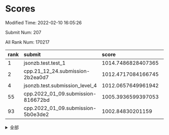 # Scores

Modified Time: 2022-02-10 16:05:26

Submit Num: 207

All Rank Num: 170217

| rank |               submit               |       score        |       sigma        | pk_num |
| :--- | :--------------------------------- | :----------------- | :----------------- | :----- |
| 1    | jsonzb.test.test_1                 | 1014.7486828407365 | 0.8825320284630866 | 3289   |
| 2    | cpp.21_12_24.submission-2b2ea0d7   | 1012.4717084166745 | 0.8126507245401831 | 3289   |
| 4    | jsonzb.test.submission_level_4     | 1012.0657649961942 | 0.7965222466435392 | 3290   |
| 55   | cpp.2022_01_09.submission-816672bd | 1005.3936599397053 | 0.7193136252076828 | 3289   |
| 93   | cpp.2022_01_09.submission-5b0e3de2 | 1002.84830201159   | 0.7184830746663419 | 3290   |


<details>
<summary>全部</summary>

| rank |                 submit                 |       score        |       sigma        | pk_num |
| :--- | :------------------------------------- | :----------------- | :----------------- | :----- |
| 1    | jsonzb.test.test_1                     | 1014.7486828407365 | 0.8825320284630866 | 3289   |
| 2    | cpp.21_12_24.submission-2b2ea0d7       | 1012.4717084166745 | 0.8126507245401831 | 3289   |
| 3    | gobigger.level_3.submission_level_3_34 | 1012.1928667890269 | 0.7675613756526236 | 3289   |
| 4    | jsonzb.test.submission_level_4         | 1012.0657649961942 | 0.7965222466435392 | 3290   |
| 5    | gobigger.level_3.submission_level_3_42 | 1012.0511643456673 | 0.7879408670919473 | 3291   |
| 6    | gobigger.level_3.submission_level_3_31 | 1011.8208523687707 | 0.8041450285958526 | 3291   |
| 7    | gobigger.level_3.submission_level_3_10 | 1011.6939966500248 | 0.787486137030665  | 3290   |
| 8    | gobigger.level_3.submission_level_3_12 | 1011.4172773624156 | 0.7791675531526258 | 3287   |
| 9    | gobigger.level_3.submission_level_3_8  | 1011.3881030387744 | 0.7666134137340617 | 3292   |
| 10   | gobigger.level_3.submission_level_3_46 | 1011.1001567386842 | 0.7676384419648766 | 3289   |
| 11   | gobigger.level_3.submission_level_3_7  | 1011.0083202868473 | 0.7560903829378591 | 3288   |
| 12   | gobigger.level_3.submission_level_3_36 | 1010.8531434611998 | 0.7823752124196358 | 3293   |
| 13   | gobigger.level_3.submission_level_3_28 | 1010.8261938372647 | 0.7600821449378201 | 3290   |
| 14   | gobigger.level_3.submission_level_3_43 | 1010.8197395485777 | 0.7458722395721319 | 3290   |
| 15   | gobigger.level_3.submission_level_3_48 | 1010.7962937698418 | 0.770393832991025  | 3290   |
| 16   | gobigger.level_3.submission_level_3_4  | 1010.6232364337368 | 0.757697509250155  | 3292   |
| 17   | gobigger.level_3.submission_level_3_1  | 1010.5803552569253 | 0.7533869461810464 | 3288   |
| 18   | gobigger.level_3.submission_level_3_47 | 1010.5591328115712 | 0.7699452114088496 | 3290   |
| 19   | gobigger.level_3.submission_level_3_25 | 1010.4468720027944 | 0.7550844581133755 | 3284   |
| 20   | gobigger.level_3.submission_level_3_39 | 1010.4301204605603 | 0.7449007438461844 | 3292   |
| 21   | gobigger.level_3.submission_level_3_23 | 1010.2230131609545 | 0.7761026124895859 | 3290   |
| 22   | gobigger.level_3.submission_level_3_22 | 1010.2228163552938 | 0.7625769782652678 | 3283   |
| 23   | gobigger.level_3.submission_level_3_38 | 1010.2171032978466 | 0.7584190334399682 | 3291   |
| 24   | gobigger.level_3.submission_level_3_6  | 1010.1983764765292 | 0.74853316292515   | 3290   |
| 25   | gobigger.level_3.submission_level_3_17 | 1010.1366382707674 | 0.7531434408307228 | 3288   |
| 26   | gobigger.level_3.submission_level_3_40 | 1010.0180113677907 | 0.7630838201139791 | 3286   |
| 27   | gobigger.level_3.submission_level_3_9  | 1010.0135187013327 | 0.7710081715146817 | 3287   |
| 28   | gobigger.level_3.submission_level_3_45 | 1009.955431685927  | 0.7495686289553619 | 3296   |
| 29   | gobigger.level_3.submission_level_3_19 | 1009.9391774657513 | 0.7803444211106505 | 3294   |
| 30   | gobigger.level_3.submission_level_3_18 | 1009.8390939774374 | 0.7597538384757819 | 3291   |
| 31   | gobigger.level_3.submission_level_3_20 | 1009.823610440833  | 0.7676698413080209 | 3284   |
| 32   | gobigger.level_3.submission_level_3_41 | 1009.7519171585703 | 0.7620732354383047 | 3291   |
| 33   | gobigger.level_3.submission_level_3_27 | 1009.7487181231448 | 0.7365348637767746 | 3290   |
| 34   | gobigger.level_3.submission_level_3_0  | 1009.7388450040033 | 0.7470306617338216 | 3290   |
| 35   | gobigger.level_3.submission_level_3_11 | 1009.6437955890913 | 0.7361705226759196 | 3289   |
| 36   | gobigger.level_3.submission_level_3_26 | 1009.6264030876541 | 0.7614380170642323 | 3290   |
| 37   | gobigger.level_3.submission_level_3_5  | 1009.5785412699876 | 0.7546691953165329 | 3288   |
| 38   | gobigger.level_3.submission_level_3_35 | 1009.5719375874597 | 0.7355986761695905 | 3290   |
| 39   | gobigger.level_3.submission_level_3_13 | 1009.4842304695895 | 0.7627265507451801 | 3291   |
| 40   | gobigger.level_3.submission_level_3_49 | 1009.3194342360513 | 0.7555210191075913 | 3286   |
| 41   | gobigger.level_3.submission_level_3_29 | 1009.2918922957623 | 0.735514685003281  | 3288   |
| 42   | gobigger.level_3.submission_level_3_3  | 1009.2467107881474 | 0.7745234112896053 | 3288   |
| 43   | gobigger.level_3.submission_level_3_30 | 1009.1998700579298 | 0.7446238965318877 | 3292   |
| 44   | gobigger.level_3.submission_level_3_16 | 1009.171056135528  | 0.7354801374380147 | 3288   |
| 45   | gobigger.level_3.submission_level_3_21 | 1009.0131663474708 | 0.7299274911429015 | 3289   |
| 46   | gobigger.level_3.submission_level_3_15 | 1008.9825427018562 | 0.7658435086743145 | 3286   |
| 47   | gobigger.level_3.submission_level_3_44 | 1008.9796728550523 | 0.746752832904115  | 3292   |
| 48   | gobigger.level_3.submission_level_3_24 | 1008.7970812202007 | 0.7383684363453226 | 3292   |
| 49   | gobigger.level_3.submission_level_3_2  | 1008.3878027824956 | 0.7381250387558573 | 3289   |
| 50   | gobigger.level_3.submission_level_3_14 | 1008.3446922600248 | 0.7425522149135487 | 3291   |
| 51   | gobigger.level_3.submission_level_3_37 | 1008.037955111582  | 0.7558701769281625 | 3289   |
| 52   | gobigger.level_3.submission_level_3_32 | 1007.881409538598  | 0.7556529810187472 | 3289   |
| 53   | gobigger.level_3.submission_level_3_33 | 1007.5830190461038 | 0.7427211506705234 | 3290   |
| 54   | gobigger.level_1.submission_level_1_21 | 1005.4693792393358 | 0.7358258405990405 | 3291   |
| 55   | cpp.2022_01_09.submission-816672bd     | 1005.3936599397053 | 0.7193136252076828 | 3289   |
| 56   | gobigger.level_1.submission_level_1_31 | 1004.7488237481768 | 0.7335239557981363 | 3288   |
| 57   | gobigger.level_1.submission_level_1_6  | 1004.73064795314   | 0.7099015802241673 | 3289   |
| 58   | gobigger.level_1.submission_level_1_20 | 1004.4720523651529 | 0.7130869431403989 | 3292   |
| 59   | gobigger.level_1.submission_level_1_1  | 1004.3544558585623 | 0.7245731635343587 | 3292   |
| 60   | gobigger.level_1.submission_level_1_11 | 1004.3155738402305 | 0.7114426572449656 | 3286   |
| 61   | gobigger.level_1.submission_level_1_48 | 1004.1246792153444 | 0.7197322840810174 | 3287   |
| 62   | gobigger.level_1.submission_level_1_4  | 1004.0446620166805 | 0.7227431437716672 | 3290   |
| 63   | gobigger.level_1.submission_level_1_10 | 1004.0429816701302 | 0.7262887115051273 | 3293   |
| 64   | gobigger.level_1.submission_level_1_33 | 1004.021455996629  | 0.7078763374340769 | 3291   |
| 65   | gobigger.level_1.submission_level_1_34 | 1003.8762100633339 | 0.7376006552394219 | 3290   |
| 66   | gobigger.level_1.submission_level_1_41 | 1003.8071518444708 | 0.7204995895709085 | 3292   |
| 67   | gobigger.level_1.submission_level_1_44 | 1003.6943352725102 | 0.7186751425767411 | 3289   |
| 68   | gobigger.level_1.submission_level_1_0  | 1003.6259133566881 | 0.7157316597924438 | 3290   |
| 69   | gobigger.level_1.submission_level_1_13 | 1003.5911124081787 | 0.7034575254753026 | 3287   |
| 70   | gobigger.level_1.submission_level_1_19 | 1003.5706436689682 | 0.709154766031729  | 3282   |
| 71   | gobigger.level_1.submission_level_1_28 | 1003.5611903968464 | 0.7274743054236413 | 3289   |
| 72   | gobigger.level_1.submission_level_1_16 | 1003.5521858906038 | 0.7143117230335472 | 3293   |
| 73   | gobigger.level_1.submission_level_1_49 | 1003.5048120102908 | 0.7245233700281792 | 3287   |
| 74   | gobigger.level_1.submission_level_1_32 | 1003.4880504774849 | 0.7114594742080327 | 3289   |
| 75   | gobigger.level_1.submission_level_1_35 | 1003.4681996425672 | 0.7151634198104966 | 3290   |
| 76   | gobigger.level_1.submission_level_1_5  | 1003.4654286936981 | 0.7300840557422454 | 3286   |
| 77   | gobigger.level_1.submission_level_1_37 | 1003.4307761792637 | 0.7134314163820439 | 3289   |
| 78   | gobigger.level_1.submission_level_1_30 | 1003.4065726337495 | 0.7239817802902829 | 3286   |
| 79   | gobigger.level_1.submission_level_1_29 | 1003.3840172711083 | 0.7101555671685629 | 3289   |
| 80   | gobigger.level_1.submission_level_1_15 | 1003.338833571154  | 0.7192234434326037 | 3284   |
| 81   | gobigger.level_1.submission_level_1_17 | 1003.3348695022431 | 0.7190546527740315 | 3287   |
| 82   | gobigger.level_1.submission_level_1_43 | 1003.2794586252661 | 0.7084294151053013 | 3291   |
| 83   | gobigger.level_1.submission_level_1_22 | 1003.2745453240833 | 0.7083626080562    | 3289   |
| 84   | gobigger.level_1.submission_level_1_18 | 1003.2178736989895 | 0.7146109568989006 | 3284   |
| 85   | gobigger.level_1.submission_level_1_23 | 1003.1983914722823 | 0.7204377243612596 | 3292   |
| 86   | gobigger.level_1.submission_level_1_14 | 1003.1627327795393 | 0.7098885397369031 | 3292   |
| 87   | gobigger.level_1.submission_level_1_7  | 1003.1081436924417 | 0.7125110484112228 | 3288   |
| 88   | gobigger.level_1.submission_level_1_36 | 1003.0686819280273 | 0.6977984671435439 | 3289   |
| 89   | gobigger.level_1.submission_level_1_27 | 1003.0135603417486 | 0.7270966785459687 | 3287   |
| 90   | gobigger.level_1.submission_level_1_26 | 1003.0052864825198 | 0.7139149810908204 | 3292   |
| 91   | gobigger.level_1.submission_level_1_8  | 1002.9852547994242 | 0.7207078406560145 | 3294   |
| 92   | gobigger.level_1.submission_level_1_9  | 1002.9780628319935 | 0.7249792113743423 | 3289   |
| 93   | cpp.2022_01_09.submission-5b0e3de2     | 1002.84830201159   | 0.7184830746663419 | 3290   |
| 94   | gobigger.level_1.submission_level_1_42 | 1002.7246813853096 | 0.7164534503584068 | 3292   |
| 95   | gobigger.level_1.submission_level_1_12 | 1002.7244267977576 | 0.7324136952710919 | 3290   |
| 96   | gobigger.level_1.submission_level_1_25 | 1002.7228133671933 | 0.7147829808581182 | 3286   |
| 97   | gobigger.level_1.submission_level_1_3  | 1002.4737433914042 | 0.7159142932766668 | 3292   |
| 98   | gobigger.level_1.submission_level_1_46 | 1002.4557200759999 | 0.7127695079131087 | 3290   |
| 99   | gobigger.level_1.submission_level_1_40 | 1002.4291104104464 | 0.7193367326335215 | 3284   |
| 100  | gobigger.level_1.submission_level_1_47 | 1002.3906327833109 | 0.7185693338908806 | 3289   |
| 101  | gobigger.level_1.submission_level_1_39 | 1002.2127528264144 | 0.7118070074517824 | 3287   |
| 102  | gobigger.level_1.submission_level_1_45 | 1001.9407285241134 | 0.7133352511918581 | 3290   |
| 103  | gobigger.level_1.submission_level_1_24 | 1001.914987985086  | 0.720553971161081  | 3289   |
| 104  | gobigger.level_1.submission_level_1_2  | 1001.4030741603133 | 0.7112545072596138 | 3291   |
| 105  | gobigger.level_1.submission_level_1_38 | 1001.3358492808928 | 0.7110762701019246 | 3283   |
| 106  | gobigger.random.submission_random_14   | 997.4175132628795  | 0.7111065169769957 | 3287   |
| 107  | gobigger.random.submission_random_16   | 997.2988026827815  | 0.708204214079223  | 3286   |
| 108  | gobigger.random.submission_random_17   | 997.1157209650261  | 0.6998738532606019 | 3290   |
| 109  | gobigger.random.submission_random_28   | 997.0705633580383  | 0.6989288813224043 | 3291   |
| 110  | gobigger.random.submission_random_29   | 996.9428588352346  | 0.7090251777049678 | 3289   |
| 111  | gobigger.random.submission_random_37   | 996.7061579280626  | 0.7106466072295229 | 3288   |
| 112  | gobigger.random.submission_random_1    | 996.683137717554   | 0.7067446676992543 | 3288   |
| 113  | gobigger.random.submission_random_7    | 996.5045553203134  | 0.7057865668643487 | 3290   |
| 114  | gobigger.random.submission_random_26   | 996.4727573963224  | 0.7065840653961195 | 3287   |
| 115  | gobigger.random.submission_random_38   | 996.3821447852338  | 0.7088603014449152 | 3293   |
| 116  | gobigger.random.submission_random_2    | 996.2759544148511  | 0.7125543568122039 | 3296   |
| 117  | gobigger.random.submission_random_24   | 996.1924981143901  | 0.7111575834583005 | 3288   |
| 118  | gobigger.random.submission_random_48   | 996.1398032253697  | 0.7195583135125391 | 3292   |
| 119  | gobigger.random.submission_random_40   | 996.1118034843272  | 0.705996190909792  | 3285   |
| 120  | gobigger.random.submission_random_0    | 996.0845339201309  | 0.7139977219675194 | 3290   |
| 121  | gobigger.random.submission_random_20   | 995.9747548886166  | 0.7084713639929934 | 3285   |
| 122  | gobigger.random.submission_random_6    | 995.9131275286214  | 0.7077631382877573 | 3286   |
| 123  | gobigger.random.submission_random_25   | 995.9036150556482  | 0.7210317083773069 | 3290   |
| 124  | gobigger.random.submission_random_36   | 995.8821697392941  | 0.7154297199020501 | 3286   |
| 125  | gobigger.random.submission_random_46   | 995.8554991585011  | 0.7115167522608135 | 3291   |
| 126  | gobigger.random.submission_random_34   | 995.816730125237   | 0.7137599270681806 | 3290   |
| 127  | gobigger.random.submission_random_47   | 995.7178522628583  | 0.713669291114887  | 3284   |
| 128  | gobigger.random.submission_random_21   | 995.6774838888869  | 0.6992033027057873 | 3295   |
| 129  | gobigger.random.submission_random_19   | 995.6676747155379  | 0.7136255262482359 | 3290   |
| 130  | gobigger.random.submission_random_42   | 995.5926574921644  | 0.7126001554646602 | 3288   |
| 131  | gobigger.random.submission_random_33   | 995.5727993830473  | 0.7173889288116749 | 3289   |
| 132  | gobigger.random.submission_random_23   | 995.5650640303663  | 0.7121839189649805 | 3293   |
| 133  | gobigger.random.submission_random_45   | 995.5543280347813  | 0.7053421554765269 | 3291   |
| 134  | gobigger.random.submission_random_32   | 995.5402327180722  | 0.7078740850318452 | 3282   |
| 135  | gobigger.random.submission_random_4    | 995.4674682734778  | 0.703505643137831  | 3288   |
| 136  | gobigger.random.submission_random_41   | 995.4526492789436  | 0.7169007744651291 | 3291   |
| 137  | gobigger.random.submission_random_27   | 995.4213911400218  | 0.6955782088309245 | 3284   |
| 138  | gobigger.random.submission_random_22   | 995.3865000991692  | 0.7218981728363468 | 3291   |
| 139  | gobigger.random.submission_random_35   | 995.3331246246472  | 0.7165014166681205 | 3289   |
| 140  | gobigger.random.submission_random_11   | 995.3131113426521  | 0.7045076729377484 | 3290   |
| 141  | gobigger.random.submission_random_12   | 995.3057886048831  | 0.7299021055907158 | 3293   |
| 142  | gobigger.random.submission_random_3    | 995.2943452857564  | 0.719237407386154  | 3291   |
| 143  | gobigger.random.submission_random_30   | 995.2100957806571  | 0.7180651775297624 | 3290   |
| 144  | gobigger.random.submission_random_31   | 995.1940693223257  | 0.6964274622203133 | 3292   |
| 145  | gobigger.random.submission_random_44   | 995.1532815203143  | 0.7188885997294922 | 3293   |
| 146  | gobigger.random.submission_random_10   | 995.1052988473438  | 0.720357489507294  | 3289   |
| 147  | gobigger.random.submission_random_43   | 995.0947018490748  | 0.7022810279593809 | 3288   |
| 148  | gobigger.random.submission_random_39   | 995.0837013753641  | 0.7156356281345396 | 3287   |
| 149  | gobigger.random.submission_random_15   | 995.0325789246572  | 0.7175459133568398 | 3293   |
| 150  | gobigger.random.submission_random_18   | 994.9530708445634  | 0.7162209821521127 | 3288   |
| 151  | gobigger.random.submission_random_49   | 994.922829650596   | 0.7184385819834824 | 3285   |
| 152  | gobigger.random.submission_random_9    | 994.8737220302877  | 0.7104422794473862 | 3290   |
| 153  | gobigger.random.submission_random_8    | 994.8015296523165  | 0.7251968125545332 | 3287   |
| 154  | gobigger.random.submission_random_5    | 994.5877549310226  | 0.712862195007884  | 3290   |
| 155  | gobigger.random.submission_random_13   | 994.5675098095013  | 0.7186036205585865 | 3288   |
| 156  | gobigger.level_2.submission_level_2_23 | 993.7591152952252  | 0.7394237131025984 | 3287   |
| 157  | gobigger.level_2.submission_level_2_18 | 993.5750043581046  | 0.7327674652975934 | 3291   |
| 158  | gobigger.level_2.submission_level_2_2  | 993.5178755697136  | 0.7340902769742362 | 3287   |
| 159  | gobigger.level_2.submission_level_2_30 | 993.4788701459349  | 0.7282971768506523 | 3291   |
| 160  | gobigger.level_2.submission_level_2_19 | 993.1158039685309  | 0.7342806234429018 | 3287   |
| 161  | gobigger.level_2.submission_level_2_38 | 993.0788799200548  | 0.7277953531679675 | 3287   |
| 162  | gobigger.level_2.submission_level_2_34 | 993.0758869852099  | 0.7449125060221178 | 3288   |
| 163  | gobigger.level_2.submission_level_2_6  | 992.9505340069094  | 0.7350858190849708 | 3288   |
| 164  | gobigger.level_2.submission_level_2_12 | 992.9238677537835  | 0.729565469300655  | 3295   |
| 165  | gobigger.level_2.submission_level_2_43 | 992.8429267763864  | 0.7354976186215528 | 3290   |
| 166  | gobigger.level_2.submission_level_2_14 | 992.808352594933   | 0.748722713207442  | 3290   |
| 167  | gobigger.level_2.submission_level_2_49 | 992.7895385925816  | 0.73141938876297   | 3289   |
| 168  | gobigger.level_2.submission_level_2_29 | 992.6816698585752  | 0.7518169071514038 | 3289   |
| 169  | gobigger.level_2.submission_level_2_8  | 992.6593450229116  | 0.7325580986614318 | 3292   |
| 170  | gobigger.level_2.submission_level_2_46 | 992.6205891525121  | 0.7516871206399064 | 3285   |
| 171  | gobigger.level_2.submission_level_2_45 | 992.5726010277083  | 0.7555840790041971 | 3290   |
| 172  | gobigger.level_2.submission_level_2_15 | 992.5193715897469  | 0.7426203447928958 | 3290   |
| 173  | gobigger.level_2.submission_level_2_16 | 992.4187470713772  | 0.7476213243760159 | 3293   |
| 174  | gobigger.level_2.submission_level_2_7  | 992.3907288216518  | 0.7344250462195778 | 3292   |
| 175  | gobigger.level_2.submission_level_2_44 | 992.3495538996126  | 0.7482252170315814 | 3287   |
| 176  | gobigger.level_2.submission_level_2_0  | 992.3351352535433  | 0.7345114817636955 | 3292   |
| 177  | gobigger.level_2.submission_level_2_26 | 992.3205033777067  | 0.738591995605028  | 3291   |
| 178  | gobigger.level_2.submission_level_2_3  | 992.3203148549186  | 0.7219214738907442 | 3295   |
| 179  | gobigger.level_2.submission_level_2_35 | 992.3149334731764  | 0.7455354643907415 | 3287   |
| 180  | gobigger.level_2.submission_level_2_1  | 992.2150803625627  | 0.7229351540030037 | 3290   |
| 181  | gobigger.level_2.submission_level_2_27 | 992.1599217116974  | 0.7368955401288689 | 3290   |
| 182  | gobigger.level_2.submission_level_2_20 | 992.1314757379824  | 0.7460829674955203 | 3286   |
| 183  | gobigger.level_2.submission_level_2_22 | 992.1183535439249  | 0.743999149783242  | 3292   |
| 184  | gobigger.level_2.submission_level_2_48 | 992.0575034511508  | 0.7267057560380531 | 3292   |
| 185  | gobigger.level_2.submission_level_2_21 | 991.9987602092282  | 0.7420871327730781 | 3287   |
| 186  | gobigger.level_2.submission_level_2_31 | 991.9797273775813  | 0.7470972714311743 | 3292   |
| 187  | gobigger.level_2.submission_level_2_11 | 991.9797161921584  | 0.7484318492538555 | 3290   |
| 188  | gobigger.level_2.submission_level_2_39 | 991.886787481501   | 0.7562145435998813 | 3288   |
| 189  | gobigger.level_2.submission_level_2_10 | 991.8811346300614  | 0.7457610509490485 | 3290   |
| 190  | gobigger.level_2.submission_level_2_37 | 991.8584648836177  | 0.7296887899124421 | 3286   |
| 191  | gobigger.level_2.submission_level_2_5  | 991.814945640249   | 0.7455900319532274 | 3293   |
| 192  | gobigger.level_2.submission_level_2_9  | 991.812820999011   | 0.747635185145956  | 3293   |
| 193  | gobigger.level_2.submission_level_2_40 | 991.7579740422644  | 0.7427704098940964 | 3286   |
| 194  | gobigger.level_2.submission_level_2_17 | 991.7523291290184  | 0.7570413609977067 | 3286   |
| 195  | gobigger.level_2.submission_level_2_32 | 991.5950331698489  | 0.7675780328883175 | 3292   |
| 196  | gobigger.level_2.submission_level_2_28 | 991.5425726009487  | 0.7457335678458509 | 3286   |
| 197  | gobigger.level_2.submission_level_2_33 | 991.4406642236792  | 0.7480231850935598 | 3289   |
| 198  | gobigger.level_2.submission_level_2_47 | 991.251171109841   | 0.7443145354551672 | 3282   |
| 199  | gobigger.level_2.submission_level_2_4  | 991.2357446281636  | 0.7671440688700978 | 3290   |
| 200  | gobigger.level_2.submission_level_2_24 | 991.2336923102962  | 0.7587206641582648 | 3288   |
| 201  | gobigger.level_2.submission_level_2_42 | 990.9325938359915  | 0.7454211008813351 | 3290   |
| 202  | gobigger.level_2.submission_level_2_13 | 990.9197384735899  | 0.7582351870364348 | 3287   |
| 203  | gobigger.level_2.submission_level_2_25 | 990.8639736287088  | 0.7313498129552157 | 3293   |
| 204  | gobigger.level_2.submission_level_2_36 | 990.7554773432641  | 0.7578078521795231 | 3289   |
| 205  | gobigger.level_2.submission_level_2_41 | 990.4529727948094  | 0.7649127671351419 | 3285   |
| 206  | gobigger.none.submission_none_1        | 978.4278076519283  | 1.2208941874035253 | 3289   |
| 207  | gobigger.none.submission_none_0        | 978.0195892947191  | 1.2475535018145192 | 3291   |

</details>